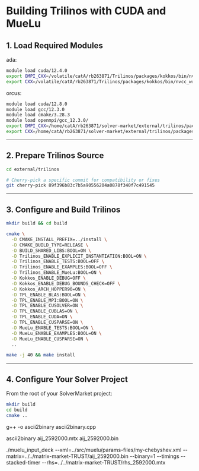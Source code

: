 # Building Trilinos with CUDA and MueLu

## 1. Load Required Modules

ada:
```bash
module load cuda/12.4.0
export OMPI_CXX=/volatile/catA/rb263871/Trilinos/packages/kokkos/bin/nvcc_wrapper 
export CXX=/volatile/catA/rb263871/Trilinos/packages/kokkos/bin/nvcc_wrapper 
```
orcus:
```bash
module load cuda/12.8.0
module load gcc/12.3.0
module load cmake/3.28.3 
module load openmpi/gcc_12.3.0/ 
export OMPI_CXX=/home/catA/rb263871/solver-market/external/trilinos/packages/kokkos/bin/nvcc_wrapper 
export CXX=/home/catA/rb263871/solver-market/external/trilinos/packages/kokkos/bin/nvcc_wrapper 

```
---

## 2. Prepare Trilinos Source

```bash
cd external/trilinos

# Cherry-pick a specific commit for compatibility or fixes
git cherry-pick 89f396b83c7b5a90556204a0878f340f7c491545
```
---

## 3. Configure and Build Trilinos

```bash
mkdir build && cd build

cmake \
  -D CMAKE_INSTALL_PREFIX=../install \
  -D CMAKE_BUILD_TYPE=RELEASE \
  -D BUILD_SHARED_LIBS:BOOL=ON \
  -D Trilinos_ENABLE_EXPLICIT_INSTANTIATION:BOOL=ON \
  -D Trilinos_ENABLE_TESTS:BOOL=OFF \
  -D Trilinos_ENABLE_EXAMPLES:BOOL=OFF \
  -D Trilinos_ENABLE_MueLu:BOOL=ON \
  -D Kokkos_ENABLE_DEBUG=OFF \
  -D Kokkos_ENABLE_DEBUG_BOUNDS_CHECK=OFF \
  -D Kokkos_ARCH_HOPPER90=ON \
  -D TPL_ENABLE_BLAS:BOOL=ON \
  -D TPL_ENABLE_MPI:BOOL=ON \
  -D TPL_ENABLE_CUSOLVER=ON \
  -D TPL_ENABLE_CUBLAS=ON \
  -D TPL_ENABLE_CUDA=ON \
  -D TPL_ENABLE_CUSPARSE=ON \
  -D MueLu_ENABLE_TESTS:BOOL=ON \
  -D MueLu_ENABLE_EXAMPLES:BOOL=ON \
  -D MueLu_ENABLE_CUSPARSE=ON \
  ..

make -j 40 && make install
```

---

## 4. Configure Your Solver Project

From the root of your SolverMarket project:

```bash
mkdir build
cd build
cmake ..
```

g++ -o ascii2binary ascii2binary.cpp 

ascii2binary aij_2592000.mtx aij_2592000.bin

./muelu_input_deck --xml=../src/muelu/params-files/my-chebyshev.xml --matrix=../../matrix-market-TRUST/aij_2592000.bin --binary=1 --timings --stacked-timer --rhs=../../matrix-market-TRUST/rhs_2592000.mtx 
